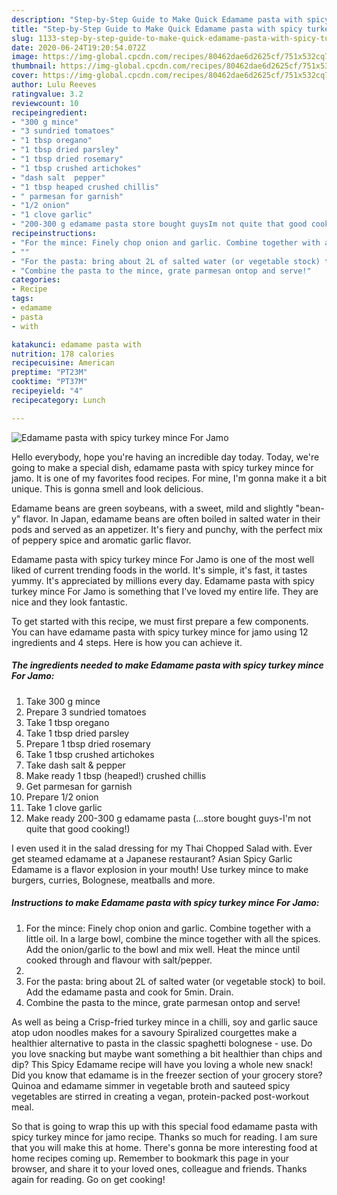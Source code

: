 ```yaml
---
description: "Step-by-Step Guide to Make Quick Edamame pasta with spicy turkey mince For Jamo"
title: "Step-by-Step Guide to Make Quick Edamame pasta with spicy turkey mince For Jamo"
slug: 1133-step-by-step-guide-to-make-quick-edamame-pasta-with-spicy-turkey-mince-for-jamo
date: 2020-06-24T19:20:54.072Z
image: https://img-global.cpcdn.com/recipes/80462dae6d2625cf/751x532cq70/edamame-pasta-with-spicy-turkey-mince-for-jamo-recipe-main-photo.jpg
thumbnail: https://img-global.cpcdn.com/recipes/80462dae6d2625cf/751x532cq70/edamame-pasta-with-spicy-turkey-mince-for-jamo-recipe-main-photo.jpg
cover: https://img-global.cpcdn.com/recipes/80462dae6d2625cf/751x532cq70/edamame-pasta-with-spicy-turkey-mince-for-jamo-recipe-main-photo.jpg
author: Lulu Reeves
ratingvalue: 3.2
reviewcount: 10
recipeingredient:
- "300 g mince"
- "3 sundried tomatoes"
- "1 tbsp oregano"
- "1 tbsp dried parsley"
- "1 tbsp dried rosemary"
- "1 tbsp crushed artichokes"
- "dash salt  pepper"
- "1 tbsp heaped crushed chillis"
- " parmesan for garnish"
- "1/2 onion"
- "1 clove garlic"
- "200-300 g edamame pasta store bought guysIm not quite that good cooking"
recipeinstructions:
- "For the mince: Finely chop onion and garlic. Combine together with a little oil. In a large bowl, combine the mince together with all the spices. Add the onion/garlic to the bowl and mix well. Heat the mince until cooked through and flavour with salt/pepper."
- ""
- "For the pasta: bring about 2L of salted water (or vegetable stock) to boil. Add the edamame pasta and cook for 5min. Drain."
- "Combine the pasta to the mince, grate parmesan ontop and serve!"
categories:
- Recipe
tags:
- edamame
- pasta
- with

katakunci: edamame pasta with 
nutrition: 178 calories
recipecuisine: American
preptime: "PT23M"
cooktime: "PT37M"
recipeyield: "4"
recipecategory: Lunch

---
```



![Edamame pasta with spicy turkey mince For Jamo](https://img-global.cpcdn.com/recipes/80462dae6d2625cf/751x532cq70/edamame-pasta-with-spicy-turkey-mince-for-jamo-recipe-main-photo.jpg)

Hello everybody, hope you're having an incredible day today. Today, we're going to make a special dish, edamame pasta with spicy turkey mince for jamo. It is one of my favorites food recipes. For mine, I'm gonna make it a bit unique. This is gonna smell and look delicious.

Edamame beans are green soybeans, with a sweet, mild and slightly &#34;bean-y&#34; flavor. In Japan, edamame beans are often boiled in salted water in their pods and served as an appetizer. It&#39;s fiery and punchy, with the perfect mix of peppery spice and aromatic garlic flavor.

Edamame pasta with spicy turkey mince For Jamo is one of the most well liked of current trending foods in the world. It's simple, it's fast, it tastes yummy. It's appreciated by millions every day. Edamame pasta with spicy turkey mince For Jamo is something that I've loved my entire life. They are nice and they look fantastic.


To get started with this recipe, we must first prepare a few components. You can have edamame pasta with spicy turkey mince for jamo using 12 ingredients and 4 steps. Here is how you can achieve it.

<!--inarticleads1-->

##### The ingredients needed to make Edamame pasta with spicy turkey mince For Jamo:

1. Take 300 g mince
1. Prepare 3 sundried tomatoes
1. Take 1 tbsp oregano
1. Take 1 tbsp dried parsley
1. Prepare 1 tbsp dried rosemary
1. Take 1 tbsp crushed artichokes
1. Take dash salt &amp; pepper
1. Make ready 1 tbsp (heaped!) crushed chillis
1. Get  parmesan for garnish
1. Prepare 1/2 onion
1. Take 1 clove garlic
1. Make ready 200-300 g edamame pasta (...store bought guys-I&#39;m not quite that good cooking!)


I even used it in the salad dressing for my Thai Chopped Salad with. Ever get steamed edamame at a Japanese restaurant? Asian Spicy Garlic Edamame is a flavor explosion in your mouth! Use turkey mince to make burgers, curries, Bolognese, meatballs and more. 

<!--inarticleads2-->

##### Instructions to make Edamame pasta with spicy turkey mince For Jamo:

1. For the mince: Finely chop onion and garlic. Combine together with a little oil. In a large bowl, combine the mince together with all the spices. Add the onion/garlic to the bowl and mix well. Heat the mince until cooked through and flavour with salt/pepper.
1. 
1. For the pasta: bring about 2L of salted water (or vegetable stock) to boil. Add the edamame pasta and cook for 5min. Drain.
1. Combine the pasta to the mince, grate parmesan ontop and serve!


As well as being a Crisp-fried turkey mince in a chilli, soy and garlic sauce atop udon noodles makes for a savoury Spiralized courgettes make a healthier alternative to pasta in the classic spaghetti bolognese - use. Do you love snacking but maybe want something a bit healthier than chips and dip? This Spicy Edamame recipe will have you loving a whole new snack! Did you know that edamame is in the freezer section of your grocery store? Quinoa and edamame simmer in vegetable broth and sauteed spicy vegetables are stirred in creating a vegan, protein-packed post-workout meal. 

So that is going to wrap this up with this special food edamame pasta with spicy turkey mince for jamo recipe. Thanks so much for reading. I am sure that you will make this at home. There's gonna be more interesting food at home recipes coming up. Remember to bookmark this page in your browser, and share it to your loved ones, colleague and friends. Thanks again for reading. Go on get cooking!
